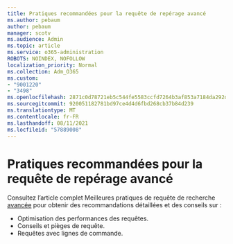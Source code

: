 ```yaml
---
title: Pratiques recommandées pour la requête de repérage avancé
ms.author: pebaum
author: pebaum
manager: scotv
ms.audience: Admin
ms.topic: article
ms.service: o365-administration
ROBOTS: NOINDEX, NOFOLLOW
localization_priority: Normal
ms.collection: Adm_O365
ms.custom:
- "9001220"
- "3498"
ms.openlocfilehash: 2871c0d78721eb5c544fe5583ccfd7264b3af853a7184da292dff47289700d8e
ms.sourcegitcommit: 920051182781bd97ce4d4d6fbd268cb37b84d239
ms.translationtype: MT
ms.contentlocale: fr-FR
ms.lasthandoff: 08/11/2021
ms.locfileid: "57889008"
---
```

# <a name="advanced-hunting-query-best-practices"></a>Pratiques recommandées pour la requête de repérage avancé

Consultez l’article complet Meilleures pratiques de requête de recherche [avancée](https://docs.microsoft.com/windows/security/threat-protection/microsoft-defender-atp/advanced-hunting-best-practices#optimize-query-performance) pour obtenir des recommandations détaillées et des conseils sur :
- Optimisation des performances des requêtes.
- Conseils et pièges de requête.
- Requêtes avec lignes de commande.


